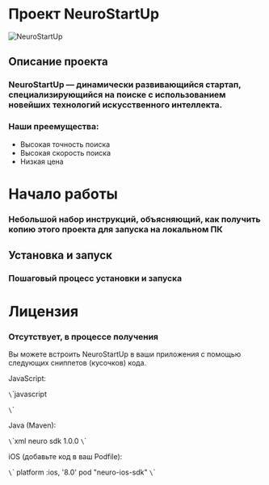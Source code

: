 # Проект **NeuroStartUp**

![NeuroStartUp](https://camo.githubusercontent.com/c6727c717cad1e4820481abb87524f90782445c5/68747470733a2f2f692e696d6775722e636f6d2f495a4f525769492e706e67)

## Описание проекта
### NeuroStartUp — динамически развивающийся стартап, специализирующийся на поиске с использованием новейших технологий искусственного интеллекта.
### Наши преемущества:
* Высокая точность поиска
* Высокая скорость поиска
* Низкая цена

# Начало работы

### Небольшой набор инструкций, объясняющий, как получить копию этого проекта для запуска на локальном ПК

## Установка и запуск

### Пошаговый процесс установки и запуска

# Лицензия

### Отсутствует, в процессе получения

Вы можете встроить NeuroStartUp в ваши приложения с помощью следующих сниппетов (кусочков) кода.

JavaScript:

`\`\`javascript
<script src="https://localhost/neuro.sdk.min.js"></script>
`\`\`

Java (Maven):

`\`\`xml
<dependency>
  <groupId>neuro</groupId>
  <artifactId>sdk</artifactId>
  <version>1.0.0</version>
</dependency>
`\`\`

iOS (добавьте код в ваш Podfile):

`\`\`
platform :ios, '8.0'
pod "neuro-ios-sdk"
`\`\`

